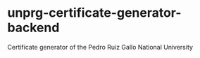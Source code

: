 # unprg-certificate-generator-backend
Certificate generator of the Pedro Ruiz Gallo National University
